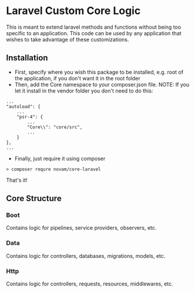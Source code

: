 # Laravel Custom Core Logic

This is meant to extend laravel methods and functions without being too specific to an application.
This code can be used by any application that wishes to take advantage of these customizations.

## Installation
* First, specify where you wish this package to be installed, e.g. root of the application, if you don't want it in the root folder
* Then, add the Core namespace to your composer.json file. NOTE: If you let it install in the vendor folder you don't need to do this:
```
...
"autoload": {
    ...
    "psr-4": {
        ...
        "Core\\": "core/src",
        ...
    }
},
...
```

* Finally, just require it using composer
```shell script
> composer requre novam/core-laravel
```

That's it!

## Core Structure
### Boot
Contains logic for pipelines, service providers, observers, etc.

### Data
Contains logic for controllers, databases, migrations, models, etc.

### Http
Contains logic for controllers, requests, resources, middlewares, etc.
